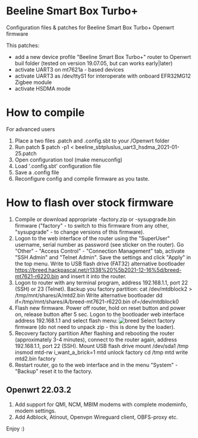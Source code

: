 # Beeline Smart Box Turbo+
Configuration files &amp; patches for Beeline Smart Box Turbo+ Openwrt firmware

This patches:
- add a new device profile "Beeline Smart Box Turbo+" router to Openwrt buil folder (tested on version 19.07.05, but can works early|later)
- activate UART3 on mt7621a - based devices
- activate UART3 as /dev/ttyS1 for interoperate with onboard EFR32MG12 Zigbee module
- activate HSDMA mode


# How to compile
For advanced users
1. Place a two files .patch and .config.sbt to your /Openwrt folder
2. Run patch
$ patch -p1 < beeline_sbtpluslus_uart3_hsdma_2021-01-25.patch
3. Open configuration tool (make menuconfig)
4. Load '.config.sbt' configuration file
5. Save a .config file
6. Reconfigure config and compile firmware as you taste.

# How to flash over stock firmware
1. Compile or download appropriate -factory.zip or -sysupgrade.bin firmware ("factory" - to switch to this firmware from any other, "sysupgrade" - to change versions of this firmware).
2. Logon to the web interface of the router using the "SuperUser" username, serial number as password (see sticker on the router).
Go "Other" - "Access Control" - "Connection Management" tab, activate "SSH Admin" and "Telnet Admin". Save the settings and click "Apply" in the top menu.
Write to USB flash drive (FAT32) alternative bootloader https://breed.hackpascal.net/r1338%20%5b2021-12-16%5d/breed-mt7621-r6220.bin and insert it into the router.
3. Logon to router with any terminal program, address 192.168.1.1, port 22 (SSH) or 23 (Telnet).
Backup you factory partition:
cat /dev/mtdblock2 > /tmp/mnt/shares/A/mtd2.bin
Write alternative bootloader
dd if=/tmp/mnt/shares/A/breed-mt7621-r6220.bin of=/dev/mtdblock0
4. Flash new firmware.
Power off router, hold on reset button and power on, release button after 5 sec. 
Logon to the bootloader web interface address 192.168.1.1 and select flash menu:
![breed](https://user-images.githubusercontent.com/65107625/226821787-6c4810f8-7868-4a75-9c87-6b333301f4e4.jpg)
Select factory firmware (do not need to unpack zip - this is done by the loader).
5. Recovery factory partition
After flashing and rebooting the router (approximately 3-4 minutes), connect to the router again, address 192.168.1.1, port 22 (SSH).
Mount USB flash drive
mount /dev/sda1 /tmp
insmod mtd-rw i_want_a_brick=1
mtd unlock factory
cd /tmp
mtd write mtd2.bin factory
6. Restart router, go to the web interface and in the menu "System" - "Backup" reset it to the factory.


Openwrt 22.03.2
---------------
1. Add support for QMI, NCM, MBIM modems with complete modeminfo, modem settings.
2. Add Adblock, Atinout, Openvpn Wireguard client, OBFS-proxy etc.

Enjoy :) 
